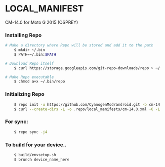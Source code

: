 LOCAL_MANIFEST
========================
CM-14.0 for Moto G 2015  (OSPREY)

### Installing Repo ###
```bash
# Make a directory where Repo will be stored and add it to the path
    $ mkdir ~/.bin
    $ PATH=~/.bin:$PATH

# Download Repo itself
    $ curl https://storage.googleapis.com/git-repo-downloads/repo > ~/.bin/repo

# Make Repo executable
    $ chmod a+x ~/.bin/repo
```

### Initializing Repo ###
```bash
    $ repo init -u https://github.com/CyanogenMod/android.git -b cm-14.0
    $ curl --create-dirs -L -o .repo/local_manifests/cm-14.0.xml -O -L https://raw.githubusercontent.com/OSPREY-N/local_manifest/master/cm-14.0.xml
```
### For sync: ###
```bash
    $ repo sync -j4
```
### To build for your device.. ###
```bash
    $ build/envsetup.sh
    $ brunch device_name_here
```



